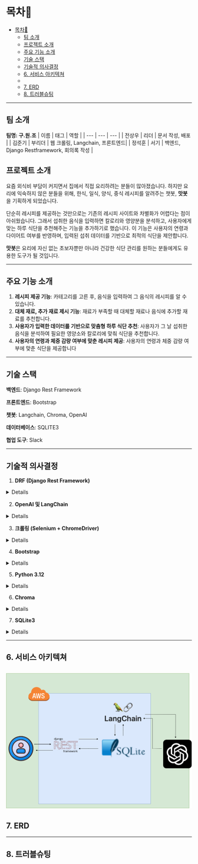 # 목차📌
- [목차📌](#목차)
  - [팀 소개](#팀-소개)
  - [프로젝트 소개](#프로젝트-소개)
  - [주요 기능 소개](#주요-기능-소개)
  - [기술 스택](#기술-스택)
  - [기술적 의사결정](#기술적-의사결정)
  - [6. 서비스 아키텍쳐](#6-서비스-아키텍쳐)
  - [](#)
  - [7. ERD](#7-erd)
  - [8. 트러블슈팅](#8-트러블슈팅)

---
## 팀 소개
**팀명: 구.원.조**
| 이름 | 태그 | 역할 |
| --- | --- | --- |
| 전상우 | 리더 | 문서 작성, 배포 |
| 김준기 | 부리더 | 웹 크롤링, Langchain, 프론트엔드|
| 정석훈 | 서기 | 백엔드, Django Restframework, 회의록 작성 |

## 프로젝트 소개
요즘 외식비 부담이 커지면서 집에서 직접 요리하려는 분들이 많아졌습니다. 하지만 요리에 익숙하지 않은 분들을 위해, 한식, 일식, 양식, 중식 레시피를 알려주는 챗봇, **맛봇**을 기획하게 되었습니다.

단순히 레시피를 제공하는 것만으로는 기존의 레시피 사이트와 차별화가 어렵다는 점이 아쉬웠습니다. 그래서 섭취한 음식을 입력하면 칼로리와 영양분을 분석하고, 사용자에게 맞는 하루 식단을 추천해주는 기능을 추가하기로 했습니다. 이 기능은 사용자의 연령과 다이어트 여부를 반영하며, 입력된 섭취 데이터를 기반으로 최적의 식단을 제안합니다.

**맛봇**은 요리에 자신 없는 초보자뿐만 아니라 건강한 식단 관리를 원하는 분들에게도 유용한 도구가 될 것입니다.

---
## 주요 기능 소개
1. **레시피 제공 기능**: 카테고리를 고른 후, 음식을 입력하여 그 음식의 레시피를 알 수 있습니다.
2. **대체 재료, 추가 재료 제시 기능**: 재료가 부족할 때 대체할 재료나 음식에 추가할 재료를 추천합니다.
3. **사용자가 입력한 데이터를 기반으로 맞춤형 하루 식단 추천**: 사용자가 그 날 섭취한 음식을 분석하여 필요한 영양소와 칼로리에 맞춰 식단을 추천합니다.
4. **사용자의 연령과 체중 감량 여부에 맞춘 레시피 제공**: 사용자의 연령과 체중 감량 여부에 맞춘 식단을 제공합니다
---
## 기술 스택
**백엔드**: Django Rest Framework

**프론트엔드**: Bootstrap

**챗봇**: Langchain, Chroma, OpenAI

**데이터베이스**: SQLITE3

**협업 도구**: Slack

---
## 기술적 의사결정
1. **DRF (Django Rest Framework)**
<details>

    - RESTful API 설계의 간편함: DRF는 Django의 강력한 ORM(Object-Relational Mapping)과 쉽게 통합되어 RESTful API를 간단히 설계할 수 있습니다.

    - 데이터 직렬화: DRF의 `serializers`는 데이터베이스 모델과 JSON 데이터 간의 변환을 단순화하여 데이터 전송을 효율적으로 처리합니다.

    - 확장 가능한 인증 및 권한 시스템: DRF는 다양한 인증 메커니즘(JWT, OAuth 등)을 지원하며, 권한 제어를 쉽게 구현할 수 있습니다.

    - 데이터 직렬화: DRF의 `serializers`는 데이터베이스 모델과 JSON 데이터 간의 변환을 단순화하여 데이터 전송을 효율적으로 처리합니다.

    - 확장 가능한 인증 및 권한 시스템: DRF는 다양한 인증 메커니즘(JWT, OAuth 등)을 지원하며, 권한 제어를 쉽게 구현할 수 있습니다.
</details>

2.  **OpenAI 및 LangChain**
<details>

    - 복잡한 파이프라인 관리: LangChain은 다단계 NLP 워크플로우(예: 크롤링 데이터의 전처리 → GPT 호출 → 결과 후처리)를 쉽게 구성할 수 있는 프레임워크입니다.

    - 모듈화: LangChain은 `CallbackManager`를 통해 워크플로우의 각 단계를 명확히 추적하고 관리할 수 있습니다.

    - LLM 통합: LangChain은 OpenAI뿐만 아니라 Hugging Face와 같은 다양한 LLM을 지원하여 유연한 워크플로우 구성이 가능합니다.(예: 임베딩 모델)
</details>


3. **크롤링 (Selenium + ChromeDriver)**
<details>
    - 동적 웹페이지 처리: Selenium은 JavaScript로 렌더링되는 동적 웹페이지를 크롤링할 수 있습니다.
    - 
    - 유연성: Selenium은 다양한 브라우저(Chrome, Firefox 등)를 지원하며, 페이지 상호작용(클릭, 스크롤, 입력 등)을 자동화할 수 있습니다.
    - 
    - 확장 가능성: Selenium은 `ChromeDriver`와 같은 브라우저 드라이버를 통해 크롤링 및 자동화 작업을 세밀하게 조정할 수 있습니다.
</details>

4. **Bootstrap**
<details>
    - 반응형 디자인: Bootstrap은 모바일 친화적이고 반응형 웹사이트를 쉽게 제작할 수 있는 CSS 프레임워크입니다.
    - 
    - 풍부한 UI 컴포넌트: 버튼, 모달, 카드 등 다양한 사전 설계된 컴포넌트를 제공하여 개발 속도를 높입니다.
    - 
    - 사용 용이성: HTML과 CSS에 대한 기본적인 이해만으로도 고급 UI를 설계할 수 있습니다.
    - 
    - 풍부한 UI 컴포넌트: 버튼, 모달, 카드 등 다양한 사전 설계된 컴포넌트를 제공하여 개발 속도를 높입니다.
    - 
    - 사용 용이성: HTML과 CSS에 대한 기본적인 이해만으로도 고급 UI를 설계할 수 있습니다.
</details>

5. **Python 3.12**
<details>
    - 최신 기능: Python 3.12는 성능 향상 및 새로운 구문적 기능의 사용
    - 
    - 광범위한 생태계: Python은 Django, DRF, Selenium, OpenAI, LangChain 등 다양한 라이브러리와의 통합을 지원합니다.
</details>

6. **Chroma**
<details>
    - **NLP에 최적화된 벡터 데이터 관리:** Chroma는 OpenAI 임베딩 모델로 생성된 데이터를 저장하고 검색할 수 있는 벡터 데이터베이스 기능을 제공합니다.
    - 
    - **유연성:**  NLP 기반 검색 작업에 필요한 다양한 API와 쉽게 통합됩니다.
</details>

7. **SQLite3**

<details>
    - **경량화:** SQLite3는 서버 없이 실행할 수 있는 파일 기반 데이터베이스로, 프로젝트나 로컬 데이터 저장소로 적합합니다.
    - 
    - **간편한 관리:** SQL 쿼리를 활용하여 크롤링 데이터 및 NLP 결과를 효율적으로 관리할 수 있습니다.
    - 
    - **통합성:** Python에서 기본 제공되며, Django ORM 및 DRF와 원활히 동작합니다.  
</details> 

---
## 6. 서비스 아키텍쳐
![Architecture](https://github.com/SW0729/9WJ/blob/Develop/architecture.png)
---
## 7. ERD

---
## 8. 트러블슈팅
